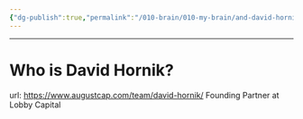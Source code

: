 ```yaml
---
{"dg-publish":true,"permalink":"/010-brain/010-my-brain/and-david-hornik/","created":"2022-06-22T16:27:49.000-04:00","updated":"2025-03-21T00:10:00.122-04:00"}
---
```


---

# Who is David Hornik?
url: https://www.augustcap.com/team/david-hornik/
Founding Partner at Lobby Capital

